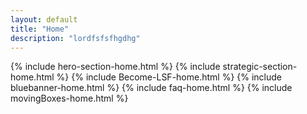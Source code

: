 ```yaml
---
layout: default
title: "Home"
description: "lordfsfsfhgdhg"
---
```


{% include hero-section-home.html %}
{% include strategic-section-home.html %}
{% include Become-LSF-home.html %}
{% include bluebanner-home.html %}
{% include faq-home.html %}
{% include movingBoxes-home.html %}




